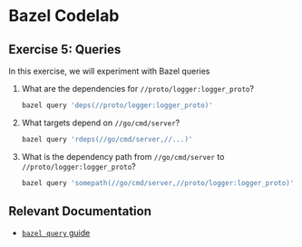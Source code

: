 # Bazel Codelab

## Exercise 5: Queries

In this exercise, we will experiment with Bazel queries

1. What are the dependencies for `//proto/logger:logger_proto`?

    ```bash
    bazel query 'deps(//proto/logger:logger_proto)'
    ```

1. What targets depend on `//go/cmd/server`?

    ```bash
    bazel query 'rdeps(//go/cmd/server,//...)' 
    ```

1. What is the dependency path from `//go/cmd/server` to `//proto/logger:logger_proto`?

    ```bash
    bazel query 'somepath(//go/cmd/server,//proto/logger:logger_proto)'
    ```

## Relevant Documentation

- [`bazel query` guide](https://bazel.build/query/guide)
